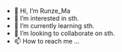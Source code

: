 - 👋 Hi, I’m Runze_Ma
- 👀 I’m interested in sth.
- 🌱 I’m currently learning sth.
- 💞️ I’m looking to collaborate on sth.
- 📫 How to reach me ...

<!---
625Maa/625Maa is a ✨ special ✨ repository because its `README.md` (this file) appears on your GitHub profile.
You can click the Preview link to take a look at your changes.
--->
